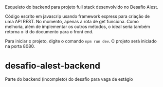 Esqueleto do backend para projeto full stack desenvolvido no Desafio Alest.

Código escrito em javascrip usando framework express para criação de uma API REST. No momento, apenas a rota de get funciona. Como melhoria, além de implementar os outros métodos, o ideal seria também retorna o id do documento para o front end.

Para iniciar o projeto, digite o comando ```npm run dev```. O projeto será iniciado na porta 8080.

# desafio-alest-backend
Parte do backend (incompleto) do desafio para vaga de estágio
